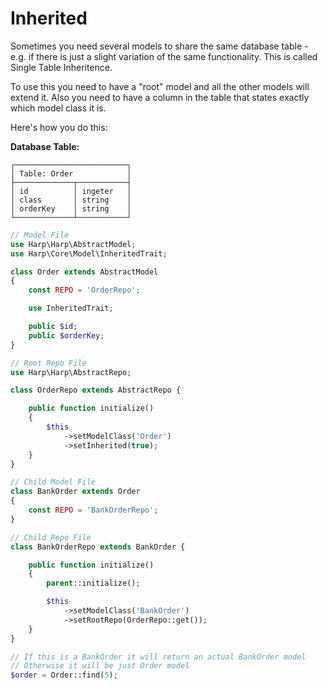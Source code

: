 # Inherited

Sometimes you need several models to share the same database table - e.g. if there is just a slight variation of the same functionality. This is called Single Table Inheritence.

To use this you need to have a "root" model and all the other models will extend it. Also you need to have a column in the table that states exactly which model class it is.

Here's how you do this:

__Database Table:__

```
┌─────────────────────────┐
│ Table: Order            │
├─────────────┬───────────┤
│ id          │ ingeter   │
│ class       │ string    │
│ orderKey    │ string    │
└─────────────┴───────────┘
```

```php
// Model File
use Harp\Harp\AbstractModel;
use Harp\Core\Model\InheritedTrait;

class Order extends AbstractModel
{
    const REPO = 'OrderRepo';

    use InheritedTrait;

    public $id;
    public $orderKey;
}

// Root Repo File
use Harp\Harp\AbstractRepo;

class OrderRepo extends AbstractRepo {

    public function initialize()
    {
        $this
            ->setModelClass('Order')
            ->setInherited(true);
    }
}

// Child Model File
class BankOrder extends Order
{
    const REPO = 'BankOrderRepo';
}

// Child Repo File
class BankOrderRepo extends BankOrder {

    public function initialize()
    {
        parent::initialize();

        $this
            ->setModelClass('BankOrder')
            ->setRootRepo(OrderRepo::get());
    }
}

// If this is a BankOrder it will return an actual BankOrder model
// Otherwise it will be just Order model
$order = Order::find(5);
```


